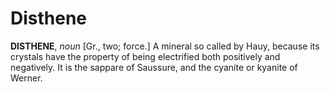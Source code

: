 # Disthene

**DISTHENE**, _noun_ \[Gr., two; force.\] A mineral so called by Hauy, because its crystals have the property of being electrified both positively and negatively. It is the sappare of Saussure, and the cyanite or kyanite of Werner.